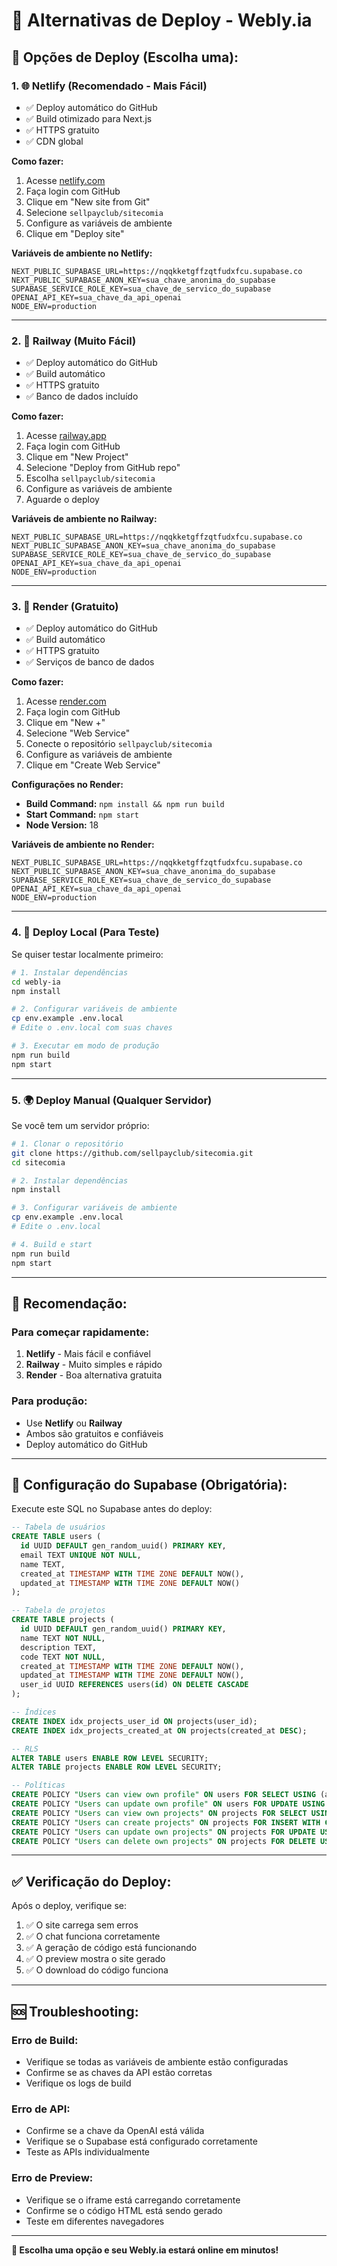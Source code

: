 # 🚀 Alternativas de Deploy - Webly.ia

## 🎯 **Opções de Deploy (Escolha uma):**

### **1. 🌐 Netlify (Recomendado - Mais Fácil)**
- ✅ Deploy automático do GitHub
- ✅ Build otimizado para Next.js
- ✅ HTTPS gratuito
- ✅ CDN global

**Como fazer:**
1. Acesse [netlify.com](https://netlify.com)
2. Faça login com GitHub
3. Clique em "New site from Git"
4. Selecione `sellpayclub/sitecomia`
5. Configure as variáveis de ambiente
6. Clique em "Deploy site"

**Variáveis de ambiente no Netlify:**
```env
NEXT_PUBLIC_SUPABASE_URL=https://nqqkketgffzqtfudxfcu.supabase.co
NEXT_PUBLIC_SUPABASE_ANON_KEY=sua_chave_anonima_do_supabase
SUPABASE_SERVICE_ROLE_KEY=sua_chave_de_servico_do_supabase
OPENAI_API_KEY=sua_chave_da_api_openai
NODE_ENV=production
```

---

### **2. 🚂 Railway (Muito Fácil)**
- ✅ Deploy automático do GitHub
- ✅ Build automático
- ✅ HTTPS gratuito
- ✅ Banco de dados incluído

**Como fazer:**
1. Acesse [railway.app](https://railway.app)
2. Faça login com GitHub
3. Clique em "New Project"
4. Selecione "Deploy from GitHub repo"
5. Escolha `sellpayclub/sitecomia`
6. Configure as variáveis de ambiente
7. Aguarde o deploy

**Variáveis de ambiente no Railway:**
```env
NEXT_PUBLIC_SUPABASE_URL=https://nqqkketgffzqtfudxfcu.supabase.co
NEXT_PUBLIC_SUPABASE_ANON_KEY=sua_chave_anonima_do_supabase
SUPABASE_SERVICE_ROLE_KEY=sua_chave_de_servico_do_supabase
OPENAI_API_KEY=sua_chave_da_api_openai
NODE_ENV=production
```

---

### **3. 🎨 Render (Gratuito)**
- ✅ Deploy automático do GitHub
- ✅ Build automático
- ✅ HTTPS gratuito
- ✅ Serviços de banco de dados

**Como fazer:**
1. Acesse [render.com](https://render.com)
2. Faça login com GitHub
3. Clique em "New +"
4. Selecione "Web Service"
5. Conecte o repositório `sellpayclub/sitecomia`
6. Configure as variáveis de ambiente
7. Clique em "Create Web Service"

**Configurações no Render:**
- **Build Command:** `npm install && npm run build`
- **Start Command:** `npm start`
- **Node Version:** 18

**Variáveis de ambiente no Render:**
```env
NEXT_PUBLIC_SUPABASE_URL=https://nqqkketgffzqtfudxfcu.supabase.co
NEXT_PUBLIC_SUPABASE_ANON_KEY=sua_chave_anonima_do_supabase
SUPABASE_SERVICE_ROLE_KEY=sua_chave_de_servico_do_supabase
OPENAI_API_KEY=sua_chave_da_api_openai
NODE_ENV=production
```

---

### **4. 🐳 Deploy Local (Para Teste)**
Se quiser testar localmente primeiro:

```bash
# 1. Instalar dependências
cd webly-ia
npm install

# 2. Configurar variáveis de ambiente
cp env.example .env.local
# Edite o .env.local com suas chaves

# 3. Executar em modo de produção
npm run build
npm start
```

---

### **5. 🌍 Deploy Manual (Qualquer Servidor)**
Se você tem um servidor próprio:

```bash
# 1. Clonar o repositório
git clone https://github.com/sellpayclub/sitecomia.git
cd sitecomia

# 2. Instalar dependências
npm install

# 3. Configurar variáveis de ambiente
cp env.example .env.local
# Edite o .env.local

# 4. Build e start
npm run build
npm start
```

---

## 🎯 **Recomendação:**

### **Para começar rapidamente:**
1. **Netlify** - Mais fácil e confiável
2. **Railway** - Muito simples e rápido
3. **Render** - Boa alternativa gratuita

### **Para produção:**
- Use **Netlify** ou **Railway**
- Ambos são gratuitos e confiáveis
- Deploy automático do GitHub

---

## 🔧 **Configuração do Supabase (Obrigatória):**

Execute este SQL no Supabase antes do deploy:

```sql
-- Tabela de usuários
CREATE TABLE users (
  id UUID DEFAULT gen_random_uuid() PRIMARY KEY,
  email TEXT UNIQUE NOT NULL,
  name TEXT,
  created_at TIMESTAMP WITH TIME ZONE DEFAULT NOW(),
  updated_at TIMESTAMP WITH TIME ZONE DEFAULT NOW()
);

-- Tabela de projetos
CREATE TABLE projects (
  id UUID DEFAULT gen_random_uuid() PRIMARY KEY,
  name TEXT NOT NULL,
  description TEXT,
  code TEXT NOT NULL,
  created_at TIMESTAMP WITH TIME ZONE DEFAULT NOW(),
  updated_at TIMESTAMP WITH TIME ZONE DEFAULT NOW(),
  user_id UUID REFERENCES users(id) ON DELETE CASCADE
);

-- Índices
CREATE INDEX idx_projects_user_id ON projects(user_id);
CREATE INDEX idx_projects_created_at ON projects(created_at DESC);

-- RLS
ALTER TABLE users ENABLE ROW LEVEL SECURITY;
ALTER TABLE projects ENABLE ROW LEVEL SECURITY;

-- Políticas
CREATE POLICY "Users can view own profile" ON users FOR SELECT USING (auth.uid() = id);
CREATE POLICY "Users can update own profile" ON users FOR UPDATE USING (auth.uid() = id);
CREATE POLICY "Users can view own projects" ON projects FOR SELECT USING (auth.uid() = user_id);
CREATE POLICY "Users can create projects" ON projects FOR INSERT WITH CHECK (auth.uid() = user_id);
CREATE POLICY "Users can update own projects" ON projects FOR UPDATE USING (auth.uid() = user_id);
CREATE POLICY "Users can delete own projects" ON projects FOR DELETE USING (auth.uid() = user_id);
```

---

## ✅ **Verificação do Deploy:**

Após o deploy, verifique se:
1. ✅ O site carrega sem erros
2. ✅ O chat funciona corretamente
3. ✅ A geração de código está funcionando
4. ✅ O preview mostra o site gerado
5. ✅ O download do código funciona

---

## 🆘 **Troubleshooting:**

### **Erro de Build:**
- Verifique se todas as variáveis de ambiente estão configuradas
- Confirme se as chaves da API estão corretas
- Verifique os logs de build

### **Erro de API:**
- Confirme se a chave da OpenAI está válida
- Verifique se o Supabase está configurado corretamente
- Teste as APIs individualmente

### **Erro de Preview:**
- Verifique se o iframe está carregando corretamente
- Confirme se o código HTML está sendo gerado
- Teste em diferentes navegadores

---

**🎉 Escolha uma opção e seu Webly.ia estará online em minutos!**
